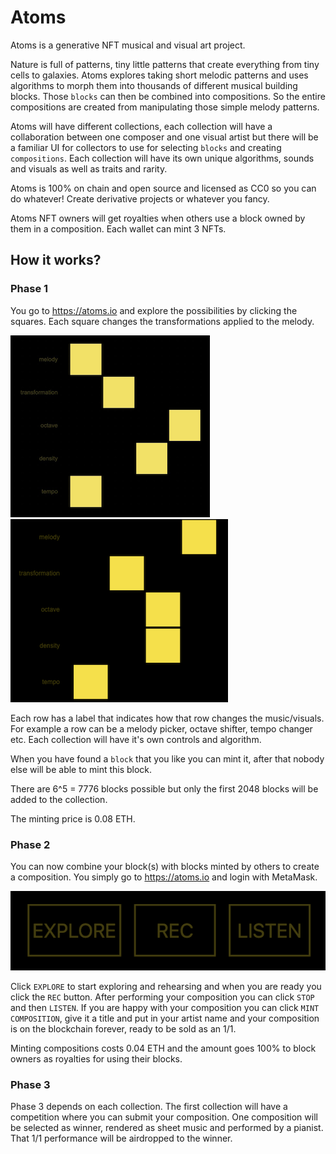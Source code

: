 # Atoms

Atoms is a generative NFT musical and visual art project.

Nature is full of patterns, tiny little patterns that create everything from tiny cells to galaxies. Atoms explores taking short melodic patterns and uses algorithms to morph them into thousands of different musical building blocks. Those `blocks` can then be combined into compositions. So the entire compositions are created from manipulating those simple melody patterns.

Atoms will have different collections, each collection will have a collaboration between one composer and one visual artist but there will be a familiar UI for collectors to use for selecting `blocks` and creating `compositions`. Each collection will have its own unique algorithms, sounds and visuals as well as traits and rarity.

Atoms is 100% on chain and open source and licensed as CC0 so you can do whatever! Create derivative projects or whatever you fancy.

Atoms NFT owners will get royalties when others use a block owned by them in a composition. Each wallet can mint 3 NFTs.

## How it works?

### Phase 1

You go to <https://atoms.io> and explore the possibilities by clicking the squares.
Each square changes the transformations applied to the melody.

![Block 1](./docs/one.png "Block 1")
![Block 2](./docs/two.png "Block 2")

Each row has a label that indicates how that row changes the music/visuals. For example a row can be a melody picker, octave shifter, tempo changer etc. Each collection will have it's own controls and algorithm.

When you have found a `block` that you like you can mint it, after that nobody else will be able to mint this block.

There are 6^5 = 7776 blocks possible but only the first 2048 blocks will be added to the collection.

The minting price is 0.08 ETH.

### Phase 2

You can now combine your block(s) with blocks minted by others to create a composition. You simply go to <https://atoms.io> and login with MetaMask.

![Buttons](./docs/buttons.png "Buttons")

Click `EXPLORE` to start exploring and rehearsing and when you are ready you click the `REC` button. After performing your composition you can click `STOP` and then
`LISTEN`. If you are happy with your composition you can click `MINT COMPOSITION`, give it a title and put in your artist name and your composition is on the blockchain forever, ready to be sold as an 1/1.

Minting compositions costs 0.04 ETH and the amount goes 100% to block owners as royalties for using their blocks.

### Phase 3

Phase 3 depends on each collection. The first collection will have a competition where you can submit your composition. One composition will be selected as winner, rendered as sheet music and performed by a pianist. That 1/1 performance will be airdropped to the winner.
